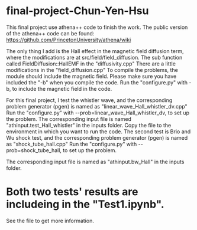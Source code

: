 # final-project-Chun-Yen-Hsu
This final project use athena++ code to finish the work.
The public version of the athena++ code can be found: https://github.com/PrincetonUniversity/athena/wiki 

The only thing I add is the Hall effect in the magnetic field diffusion term, where the modifications are at src/field/field_diffusion.
The sub function called FieldDiffusion::HallEMF in the "diffusivity.cpp"
There are a little modifications in the "field_diffusion.cpp"
To compile the problems, the module should include the magnetic field.
Please make sure you have included the "-b" when you compile the code.
Run the "configure.py" with -b, to include the magnetic field in the code.

For this final project, I test the whistler wave, and the corresponding problem generator (pgen) is named as "linear_wave_Hall_whistler_dv.cpp"
Run the "configure.py" with --prob=linear_wave_Hall_whistler_dv, to set up the problem.
The corresponding input file is named "athinput.test_Hall_whistler" in the inputs folder. Copy the file to the environment in which you want to run the code.
The second test is Brio and Wu shock test, and the corresponding problem generator (pgen) is named as "shock_tube_hall.cpp"
Run the "configure.py" with --prob=shock_tube_hall, to set up the problem.

The corresponding input file is named as "athinput.bw_Hall" in the inputs folder.

# Both two tests' results are includeing in the "Test1.ipynb".
See the file to get more information.
